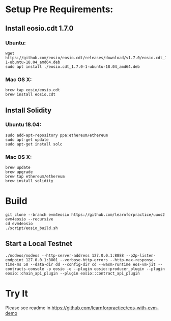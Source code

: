 # Setup Pre Requirements:

## Install eosio.cdt 1.7.0

### Ubuntu:

```
wget https://github.com/eosio/eosio.cdt/releases/download/v1.7.0/eosio.cdt_1.7.0-1-ubuntu-18.04_amd64.deb
sudo apt install ./eosio.cdt_1.7.0-1-ubuntu-18.04_amd64.deb
```

### Mac OS X:

```
brew tap eosio/eosio.cdt
brew install eosio.cdt
```

## Install Solidity

### Ubuntu 18.04:

```
sudo add-apt-repository ppa:ethereum/ethereum
sudo apt-get update
sudo apt-get install solc
```

### Mac OS X:

```
brew update
brew upgrade
brew tap ethereum/ethereum
brew install solidity
```

# Build

```
git clone --branch evm4eosio https://github.com/learnforpractice/uuos2 evm4eosio --recursive
cd evm4eosio
./script/eosio_build.sh
```

## Start a Local Testnet

```
./nodeos/nodeos --http-server-address 127.0.0.1:8888 --p2p-listen-endpoint 127.0.0.1:8801 --verbose-http-errors --http-max-response-time-ms 50 --data-dir dd --config-dir cd --wasm-runtime eos-vm-jit --contracts-console -p eosio -e --plugin eosio::producer_plugin --plugin eosio::chain_api_plugin --plugin eosio::contract_api_plugin 
```

# Try It
Please see readme in https://github.com/learnforpractice/eos-with-evm-demo

